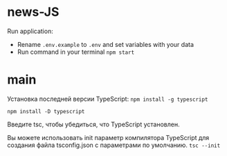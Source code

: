 # news-JS

Run application:  
- Rename `.env.example` to `.env` and set variables with your data  
- Run command in your terminal `npm start`  

# main

Установка последней версии TypeScript:
``` npm install -g typescript ```

``` npm install -D typescript ```

Введите tsc, чтобы убедиться, что TypeScript установлен. 

Вы можете использовать init параметр компилятора TypeScript для создания файла tsconfig.json с параметрами по умолчанию.
``` tsc --init ```
